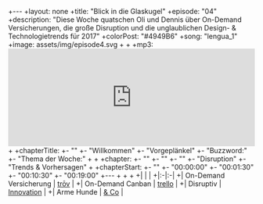 +---
 +layout: none
 +title: "Blick in die Glaskugel"
 +episode: "04"
 +description: "Diese Woche quatschen Oli und Dennis über On-Demand Versicherungen, die große Disruption und die unglaublichen Design- & Technologietrends für 2017"
 +colorPost: "#4949B6"
 +song: "lengua_1"
 +image: assets/img/episode4.svg
 +
 +
 +mp3: <iframe width="100%" height="200" src="https://www.whooshkaa.com/player/episode/id/92933?visual=true" frameborder="0"></iframe>
 +
 +chapterTitle:
 +- ""
 +- "Willkommen"
 +- "Vorgeplänkel"
 +- "Buzzword:"
 +- "Thema der Woche:"
 +
 +
 +chapter:
 +- ""
 +- ""
 +- ""
 +- "Disruption"
 +- "Trends & Vorhersagen"
 +
 +chapterStart:
 +- ""
 +- "00:00:00"
 +- "00:01:30"
 +- "00:10:30"
 +- "00:19:00"
 +---
 +
 +<!-- nach 8 einträgen ein neues table erstellen, danke :) !-->
 +
 +| | |
 +|:-|:-|
 +| On-Demand Versicherung | [trōv](http://trov.com/) |
 +| On-Demand Canban | [trello](https://trello.com) |
 +| Disruptiv | [Innovation](https://techcrunch.com/event-type/disrupt/) |
 +| Arme Hunde | [& Co](https://de.wikipedia.org/wiki/BCG-Matrix)  |